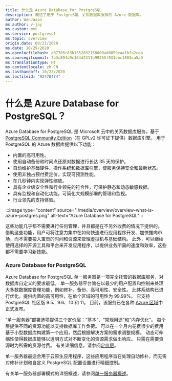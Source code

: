 ```yaml
---
title: 什么是 Azure Database for PostgreSQL
description: 概述了用于 PostgreSQL 关系数据库服务的 Azure 数据库。
author: WenJason
ms.author: v-jay
ms.custom: mvc
ms.service: postgresql
ms.topic: overview
origin.date: 09/21/2020
ms.date: 10/29/2020
ms.openlocfilehash: a07705c83b1552032158000ad0859eaafbfa2ceb
ms.sourcegitcommit: 7b3c894d9c164d2311b99255f931ebc1803ca5a9
ms.translationtype: HT
ms.contentlocale: zh-CN
ms.lasthandoff: 10/23/2020
ms.locfileid: "92470474"
---
```

# <a name="what-is-azure-database-for-postgresql"></a>什么是 Azure Database for PostgreSQL？

Azure Database for PostgreSQL 是 Microsoft 云中的关系数据库服务，基于 [PostgreSQL Community Edition](https://www.postgresql.org/)（在 GPLv2 许可证下提供）数据库引擎。 用于 PostgreSQL 的 Azure 数据库提供以下功能：

- 内置的高可用性。
- 使用自动备份和时间点还原对数据进行长达 35 天的保护。
- 自动维护基础硬件、操作系统和数据库引擎，使服务保持安全和最新状态。
- 使用非独占预付费定价，实现可预测性能。
- 在几秒钟内实现弹性缩放。
- 具有企业级安全性和行业领先的符合性，可保护静态和动态敏感数据。
- 具有监视和自动化功能，可简化大规模部署的管理和监视。
- 行业领先的支持体验。

 :::image type="content" source="./media/overview/overview-what-is-azure-postgres.png" alt-text="Azure Database for PostgreSQL":::

这些功能几乎都不需要进行任何管理，并且都是在不另外收费的情况下提供的。 借助这些功能，用户可将注意力集中在如何快速进行应用程序开发、加快推向市场，而不需要投入宝贵的时间和资源来管理虚拟机与基础结构。 此外，可以继续使用选择的开源工具和平台来开发应用程序，以提供业务所需的速度和效率，这些都不需要学习新技能。

### <a name="azure-database-for-postgresql"></a>Azure Database for PostgreSQL

Azure Database for PostgreSQL 单一服务器是一项完全托管的数据库服务，对数据库自定义的要求最低。 单一服务器平台旨在以最少的用户配置和控制来处理大多数数据库管理功能，例如修补、备份、高可用性、安全性。 此体系结构已进行优化，提供内置的高可用性，在单个区域的可用性为 99.99%。 它支持 PostgreSQL 社区版 9.5、9.6、10 和 11。 目前，该服务已在各种 [Azure 区域](https://azure.microsoft.com/global-infrastructure/services/?regions=china-non-regional,china-east,china-east-2,china-north,china-north-2&products=all)中正式发布。

“单一服务器”部署选项提供三个定价层：“基本”、“常规用途”和“内存优化”。 每个层提供不同的资源功能以支持数据库工作负荷。 可以在一个月内花费很少的费用基于小型数据库构建第一个应用，然后根据解决方案的需求调整规模。 动态可伸缩性使得数据库能够以透明方式对不断变化的资源需求做出响应。 只需在需要资源时为所需的资源付费。 有关详细信息，请参阅[定价层](/postgresql/concepts-pricing-tiers)。

单一服务器最适合用于云原生应用程序，这些应用程序旨在处理自动修补，而无需对修补计划和自定义 PostgreSQL 配置设置进行精细控制。

有关单一服务器部署模式的详细概述，请参阅[单一服务器概述](./overview-single-server.md)。

